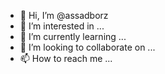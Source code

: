 - 👋 Hi, I’m @assadborz
- 👀 I’m interested in ...
- 🌱 I’m currently learning ...
- 💞️ I’m looking to collaborate on ...
- 📫 How to reach me ...

<!---
assadborz/assadborz is a ✨ special ✨ repository because its `README.md` (this file) appears on your GitHub profile.
You can click the Preview link to take a look at your changes.
--->
